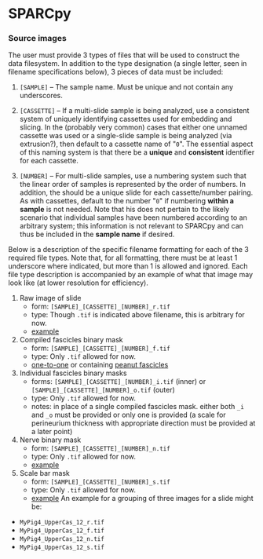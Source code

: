 # SPARCpy

### Source images
The user must provide 3 types of files that will be used to construct the data filesystem. In addition to the type
designation (a single letter, seen in filename specifications below), 3 pieces of data must be included:

1. `[SAMPLE]` – The sample name. Must be unique and not contain any underscores.

2. `[CASSETTE]` – If a multi-slide sample is being analyzed, use a consistent system of uniquely identifying cassettes
used for embedding and slicing. In the (probably very common) cases that either one unnamed cassette was used or a
single-slide sample is being analyzed (via extrusion?), then default to a cassette name of "`0`". The essential aspect
of this naming system is that there be a **unique** and **consistent** identifier for each cassette.

3. `[NUMBER]` – For multi-slide samples, use a numbering system such that the linear order of samples is represented by
the order of numbers. In addition, the should be a unique slide for each cassette/number pairing. As with cassettes, 
default to the number "`0`" if numbering **within a sample** is not needed. Note that his does not pertain to the likely
scenario that individual samples have been numbered according to an arbitrary system; this information is not relevant
to SPARCpy and can thus be included in the **sample name** if desired.

Below is a description of the specific filename formatting for each of the 3 required file types. Note that, for all
formatting, there must be at least 1 underscore where indicated, but more than 1 is allowed and ignored. Each file type
description is accompanied by an example of what that image may look like (at lower resolution for efficiency).

1. Raw image of slide
    - form: `[SAMPLE]_[CASSETTE]_[NUMBER]_r.tif`
    - type: Though `.tif` is indicated above filename, this is arbitrary for now.
    - <a href="https://gitlab.oit.duke.edu/edm23/sparcpy/raw/master/examples/images/raw.jpg" target="_blank">example</a>
2. Compiled fascicles binary mask
    - form: `[SAMPLE]_[CASSETTE]_[NUMBER]_f.tif`
    - type: Only `.tif` allowed for now.
    - <a href="https://gitlab.oit.duke.edu/edm23/sparcpy/raw/master/examples/images/fascicle_normal.jpg" target="_blank">one-to-one</a> or containing <a href="https://gitlab.oit.duke.edu/edm23/sparcpy/raw/master/examples/images/fascicle_peanut.jpg" target="_blank">peanut fascicles</a>
3. Individual fascicles binary masks
    - forms: `[SAMPLE]_[CASSETTE]_[NUMBER]_i.tif` (inner) or `[SAMPLE]_[CASSETTE]_[NUMBER]_o.tif` (outer)
    - type: Only `.tif` allowed for now.
    - notes: in place of a single compiled fascicles mask. either both `_i` and `_o` must be provided or only one is provided (a scale for perineurium thickness with appropriate direction must be provided at a later point)
4. Nerve binary mask
    - form: `[SAMPLE]_[CASSETTE]_[NUMBER]_n.tif`
    - type: Only `.tif` allowed for now.
    - <a href="https://gitlab.oit.duke.edu/edm23/sparcpy/raw/master/examples/images/nerve.jpg" target="_blank">example</a>
5. Scale bar mask
    - form: `[SAMPLE]_[CASSETTE]_[NUMBER]_s.tif`
    - type: Only `.tif` allowed for now.
    - <a href="https://gitlab.oit.duke.edu/edm23/sparcpy/raw/master/examples/images/scalebar.jpg" target="_blank">example</a>
An example for a grouping of three images for a slide might be:
- `MyPig4_UpperCas_12_r.tif`
- `MyPig4_UpperCas_12_f.tif`
- `MyPig4_UpperCas_12_n.tif`
- `MyPig4_UpperCas_12_s.tif`
